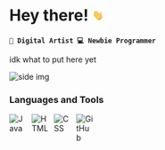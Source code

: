 # Hey there! <img src="https://raw.githubusercontent.com/NotAShelf/NotAShelf/main/assets/Hi.gif" width="20px" height="20px">

**`🎨 Digital Artist
💻 Newbie Programmer`**

idk what to put here yet

<img src="https://www.icegif.com/wp-content/uploads/2022/05/icegif-1035.gif" alt="side img" width="200" height="auto" />


### Languages and Tools 

<img align="left" alt="Java" width="30px" style="padding-right:10px;" src="https://cdn.jsdelivr.net/gh/devicons/devicon/icons/java/java-original.svg"/>
<img align="left" alt="HTML" width="30px" style="padding-right:10px;" src="https://cdn.jsdelivr.net/gh/devicons/devicon/icons/html5/html5-plain.svg" />
<img align="left" alt="CSS" width="30px" style="padding-right:10px;" src="https://cdn.jsdelivr.net/gh/devicons/devicon/icons/css3/css3-plain.svg" />
<img align="left" alt="GitHub" width="30px" style="padding-right:10px;" src="https://cdn.jsdelivr.net/gh/devicons/devicon/icons/github/github-original.svg" /> 
<br />



#
